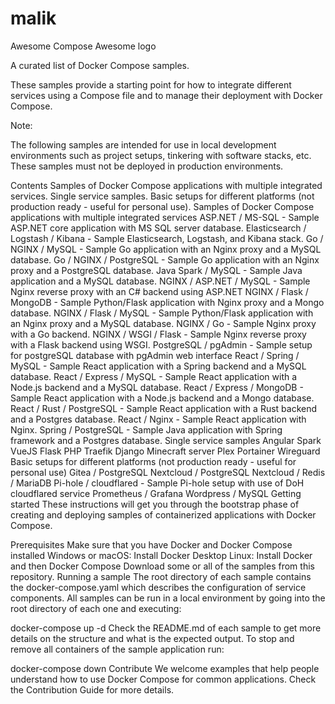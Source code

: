 # malik
Awesome Compose Awesome
logo

A curated list of Docker Compose samples.

These samples provide a starting point for how to integrate different services using a Compose file and to manage their deployment with Docker Compose.

Note:

The following samples are intended for use in local development environments such as project setups, tinkering with software stacks, etc. These samples must not be deployed in production environments.

Contents
Samples of Docker Compose  applications with multiple integrated services.
Single service samples.
Basic setups for different platforms (not production ready - useful for personal use).
Samples of Docker Compose applications with multiple integrated services
ASP.NET / MS-SQL - Sample ASP.NET core application with MS SQL server database.
Elasticsearch / Logstash / Kibana - Sample Elasticsearch, Logstash, and Kibana stack.
Go / NGINX / MySQL - Sample Go application with an Nginx proxy and a MySQL database.
Go / NGINX / PostgreSQL - Sample Go application with an Nginx proxy and a PostgreSQL database.
Java Spark / MySQL - Sample Java application and a MySQL database.
NGINX / ASP.NET / MySQL - Sample Nginx reverse proxy with an C# backend using ASP.NET
NGINX / Flask / MongoDB - Sample Python/Flask application with Nginx proxy and a Mongo database.
NGINX / Flask / MySQL - Sample Python/Flask application with an Nginx proxy and a MySQL database.
NGINX / Go - Sample Nginx proxy with a Go backend.
NGINX / WSGI / Flask - Sample Nginx reverse proxy with a Flask backend using WSGI.
PostgreSQL / pgAdmin - Sample setup for postgreSQL database with pgAdmin web interface
React / Spring / MySQL - Sample React application with a Spring backend and a MySQL database.
React / Express / MySQL - Sample React application with a Node.js backend and a MySQL database.
React / Express / MongoDB - Sample React application with a Node.js backend and a Mongo database.
React / Rust / PostgreSQL - Sample React application with a Rust backend and a Postgres database.
React / Nginx - Sample React application with Nginx.
Spring / PostgreSQL - Sample Java application with Spring framework and a Postgres database.
Single service samples
Angular
Spark
VueJS
Flask
PHP
Traefik
Django
Minecraft server
Plex
Portainer
Wireguard
Basic setups for different platforms (not production ready - useful for personal use)
Gitea / PostgreSQL
Nextcloud / PostgreSQL
Nextcloud / Redis / MariaDB
Pi-hole / cloudflared - Sample Pi-hole setup with use of DoH cloudflared service
Prometheus / Grafana
Wordpress / MySQL
Getting started
These instructions will get you through the bootstrap phase of creating and deploying samples of containerized applications with Docker Compose.

Prerequisites
Make sure that you have Docker and Docker Compose installed
Windows or macOS: Install Docker Desktop
Linux: Install Docker and then Docker Compose
Download some or all of the samples from this repository.
Running a sample
The root directory of each sample contains the docker-compose.yaml which describes the configuration of service components. All samples can be run in a local environment by going into the root directory of each one and executing:

docker-compose up -d
Check the README.md of each sample to get more details on the structure and what is the expected output. To stop and remove all containers of the sample application run:

docker-compose down
Contribute
We welcome examples that help people understand how to use Docker Compose for common applications. Check the Contribution Guide for more details.
